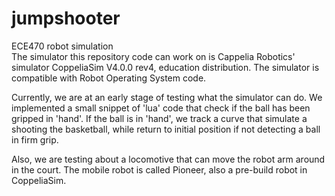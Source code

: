 # jumpshooter
ECE470 robot simulation  
The simulator this repository code can work on is Cappelia Robotics' simulator CoppeliaSim V4.0.0 rev4, education distribution. The simulator is compatible with Robot Operating System code.

Currently, we are at an early stage of testing what the simulator can do. We implemented a small snippet of 'lua' code that check if the ball has been gripped in 'hand'. If the ball is in 'hand', we track a curve that simulate a shooting the basketball, while return to initial position if not detecting a ball in firm grip.

Also, we are testing about a locomotive that can move the robot arm around in the court. The mobile robot is called Pioneer, also a pre-build robot in CoppeliaSim.
